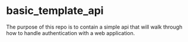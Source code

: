# basic_template_api
The purpose of this repo is to contain a simple api that will walk through how to handle authentication with a web application.
